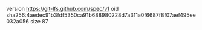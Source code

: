 version https://git-lfs.github.com/spec/v1
oid sha256:4aedec91b3fdf5350ca91b688980228d7a311a0f6687f8f07aef495ee032a056
size 87
